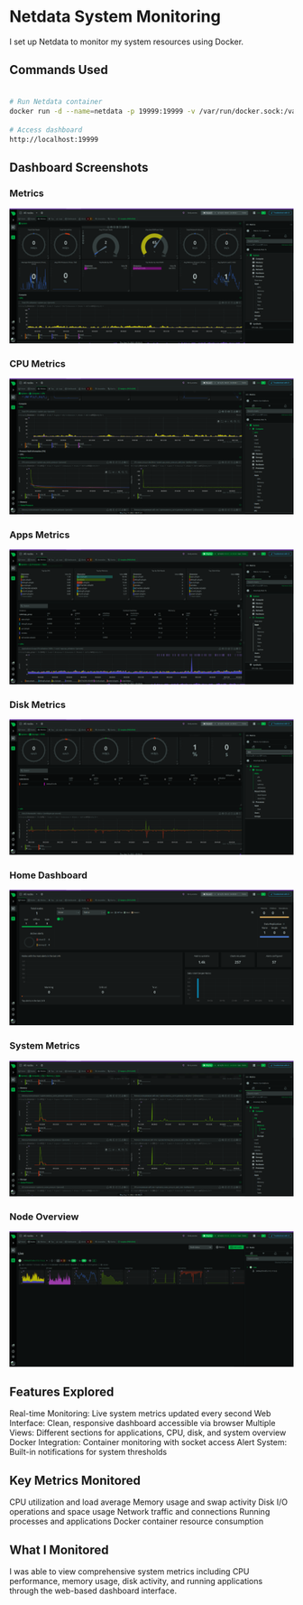 # Netdata System Monitoring

I set up Netdata to monitor my system resources using Docker.

## Commands Used

```bash

# Run Netdata container
docker run -d --name=netdata -p 19999:19999 -v /var/run/docker.sock:/var/run/docker.sock:ro netdata/netdata

# Access dashboard
http://localhost:19999
```

## Dashboard Screenshots

### Metrics
![Metrics](images/metrics.png)

### CPU Metrics  
![CPU](images/cpu.png)

### Apps Metrics
![Apps](images/apps.png)

### Disk Metrics
![Disk](images/disk.png)

### Home Dashboard
![Home](images/home.png)

### System Metrics
![System](images/system.png)

### Node Overview
![Nodes](images/nodes.png)

## Features Explored

Real-time Monitoring: Live system metrics updated every second
Web Interface: Clean, responsive dashboard accessible via browser
Multiple Views: Different sections for applications, CPU, disk, and system overview
Docker Integration: Container monitoring with socket access
Alert System: Built-in notifications for system thresholds

## Key Metrics Monitored

CPU utilization and load average
Memory usage and swap activity
Disk I/O operations and space usage
Network traffic and connections
Running processes and applications
Docker container resource consumption

## What I Monitored

I was able to view comprehensive system metrics including CPU performance, memory usage, disk activity, and running applications through the web-based dashboard interface.
